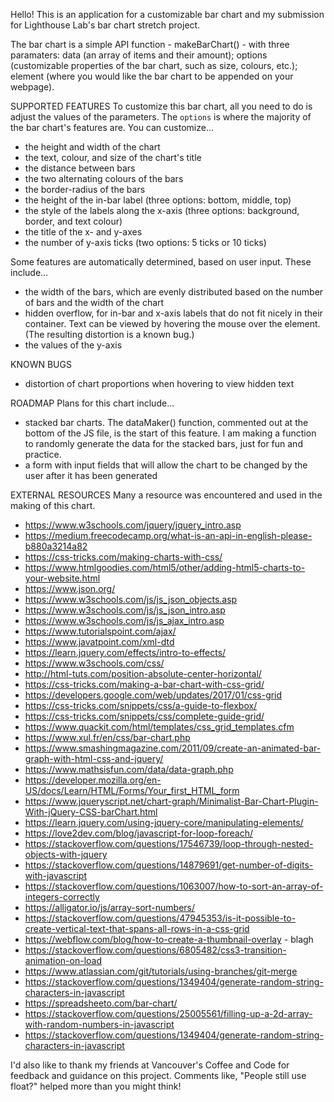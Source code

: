 Hello! This is an application for a customizable bar chart and my submission for Lighthouse Lab's bar chart stretch project.

The bar chart is a simple API function - makeBarChart() - with three paramaters: data (an array of items and their amount); options (customizable properties of the bar chart, such as size, colours, etc.); element (where you would like the bar chart to be appended on your webpage).

SUPPORTED FEATURES
To customize this bar chart, all you need to do is adjust the values of the parameters. The `options` is where the majority of the bar chart's features are. You can customize...

* the height and width of the chart
* the text, colour, and size of the chart's title
* the distance between bars
* the two alternating colours of the bars
* the border-radius of the bars
* the height of the in-bar label (three options: bottom, middle, top)
* the style of the labels along the x-axis (three options: background, border, and text colour)
* the title of the x- and y-axes
* the number of y-axis ticks (two options: 5 ticks or 10 ticks)

Some features are automatically determined, based on user input. These include...

* the width of the bars, which are evenly distributed based on the number of bars and the width of the chart
* hidden overflow, for in-bar and x-axis labels that do not fit nicely in their container. Text can be viewed by hovering the mouse over the element. (The resulting distortion is a known bug.)
* the values of the y-axis

KNOWN BUGS

* distortion of chart proportions when hovering to view hidden text

ROADMAP
Plans for this chart include...

* stacked bar charts. The dataMaker() function, commented out at the bottom of the JS file, is the start of this feature. I am making a function to randomly generate the data for the stacked bars, just for fun and practice.
* a form with input fields that will allow the chart to be changed by the user after it has been generated

EXTERNAL RESOURCES
Many a resource was encountered and used in the making of this chart.
* https://www.w3schools.com/jquery/jquery_intro.asp
* https://medium.freecodecamp.org/what-is-an-api-in-english-please-b880a3214a82
* https://css-tricks.com/making-charts-with-css/
* https://www.htmlgoodies.com/html5/other/adding-html5-charts-to-your-website.html
* https://www.json.org/
* https://www.w3schools.com/js/js_json_objects.asp
* https://www.w3schools.com/js/js_json_intro.asp
* https://www.w3schools.com/js/js_ajax_intro.asp
* https://www.tutorialspoint.com/ajax/
* https://www.javatpoint.com/xml-dtd
* https://learn.jquery.com/effects/intro-to-effects/
* https://www.w3schools.com/css/
* http://html-tuts.com/position-absolute-center-horizontal/
* https://css-tricks.com/making-a-bar-chart-with-css-grid/
* https://developers.google.com/web/updates/2017/01/css-grid
* https://css-tricks.com/snippets/css/a-guide-to-flexbox/
* https://css-tricks.com/snippets/css/complete-guide-grid/
* https://www.quackit.com/html/templates/css_grid_templates.cfm
* https://www.xul.fr/en/css/bar-chart.php
* https://www.smashingmagazine.com/2011/09/create-an-animated-bar-graph-with-html-css-and-jquery/ 
* https://www.mathsisfun.com/data/data-graph.php
* https://developer.mozilla.org/en-US/docs/Learn/HTML/Forms/Your_first_HTML_form
* https://www.jqueryscript.net/chart-graph/Minimalist-Bar-Chart-Plugin-With-jQuery-CSS-barChart.html
* https://learn.jquery.com/using-jquery-core/manipulating-elements/
* https://love2dev.com/blog/javascript-for-loop-foreach/
* https://stackoverflow.com/questions/17546739/loop-through-nested-objects-with-jquery
* https://stackoverflow.com/questions/14879691/get-number-of-digits-with-javascript
* https://stackoverflow.com/questions/1063007/how-to-sort-an-array-of-integers-correctly
* https://alligator.io/js/array-sort-numbers/
* https://stackoverflow.com/questions/47945353/is-it-possible-to-create-vertical-text-that-spans-all-rows-in-a-css-grid
* https://webflow.com/blog/how-to-create-a-thumbnail-overlay - blagh
* https://stackoverflow.com/questions/6805482/css3-transition-animation-on-load
* https://www.atlassian.com/git/tutorials/using-branches/git-merge
* https://stackoverflow.com/questions/1349404/generate-random-string-characters-in-javascript
* https://spreadsheeto.com/bar-chart/
* https://stackoverflow.com/questions/25005561/filling-up-a-2d-array-with-random-numbers-in-javascript
* https://stackoverflow.com/questions/1349404/generate-random-string-characters-in-javascript

I'd also like to thank my friends at Vancouver's Coffee and Code for feedback and guidance on this project. Comments like, "People still use float?" helped more than you might think!

